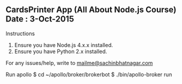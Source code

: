 CardsPrinter App (All About Node.js Course)
Date : 3-Oct-2015
-------------------------------------------
Instructions

1. Ensure you have Node.js 4.x.x installed.
2. Ensure you have Python 2.x installed.


For any issues/help, write to mailme@sachinbhatnagar.com

Run apollo
$ cd ~/apollo/broker/brokerbot
$ ./bin/apollo-broker run
